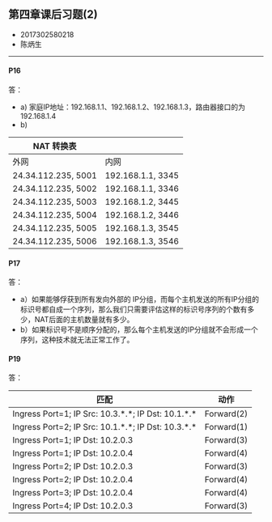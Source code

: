 ## 第四章课后习题(2)

- 2017302580218
- 陈炳生

---

#### P16

答：

- a) 家庭IP地址：192.168.1.1、192.168.1.2、192.168.1.3，路由器接口的为192.168.1.4
- b) 

| NAT 转换表          |                   |
| ------------------- | ----------------- |
| 外网                | 内网              |
| 24.34.112.235, 5001 | 192.168.1.1, 3345 |
| 24.34.112.235, 5002 | 192.168.1.1, 3346 |
| 24.34.112.235, 5003 | 192.168.1.2, 3445 |
| 24.34.112.235, 5004 | 192.168.1.2, 3446 |
| 24.34.112.235, 5005 | 192.168.1.3, 3545 |
| 24.34.112.235, 5006 | 192.168.1.3, 3546 |

#### P17

答：

- a）如果能够俘获到所有发向外部的 IP分组，而每个主机发送的所有IP分组的标识号都自成一个序列，那么我们只需要评估这样的标识号序列的个数有多少，NAT后面的主机数量就有多少。
- b）如果标识号不是顺序分配的，那么每个主机发送的IP分组就不会形成一个序列，这种技术就无法正常工作了。



#### P19

答：

| 匹配                                                   | 动作       |
| ------------------------------------------------------ | ---------- |
| Ingress Port=1; IP Src: 10.3.\*.\*; IP Dst: 10.1.\*.\* | Forward(2) |
| Ingress Port=2; IP Src: 10.1.\*.\*; IP Dst: 10.3.\*.\* | Forward(1) |
| Ingress Port=1; IP Dst: 10.2.0.3                       | Forward(3) |
| Ingress Port=1; IP Dst: 10.2.0.4                       | Forward(4) |
| Ingress Port=2; IP Dst: 10.2.0.3                       | Forward(3) |
| Ingress Port=2; IP Dst: 10.2.0.4                       | Forward(4) |
| Ingress Port=3; IP Dst: 10.2.0.4                       | Forward(4) |
| Ingress Port=4; IP Dst: 10.2.0.3                       | Forward(3) |



